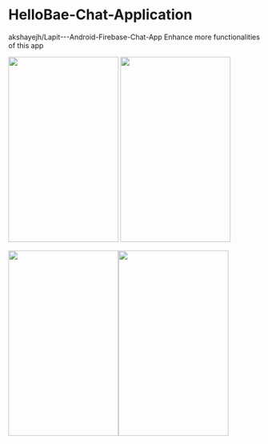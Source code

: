 # HelloBae-Chat-Application

akshayejh/Lapit---Android-Firebase-Chat-App Enhance more functionalities of this app



<image src="images/image1.jpg" width="220" height="370"> <image src="images/image2.jpg" width="220" height="370">

<image src="images/image9.jpg" width="220" height="370"><image src="images/image3.jpg" width="220" height="370">

